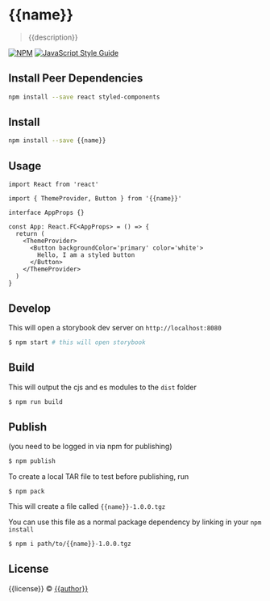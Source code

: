 # {{name}}

> {{description}}

[![NPM](https://img.shields.io/npm/v/{{name}}.svg)](https://www.npmjs.com/package/{{name}}) [![JavaScript Style Guide](https://img.shields.io/badge/code_style-standard-brightgreen.svg)](https://standardjs.com)

## Install Peer Dependencies

```bash
npm install --save react styled-components
```

## Install

```bash
npm install --save {{name}}
```

## Usage

```tsx
import React from 'react'

import { ThemeProvider, Button } from '{{name}}'

interface AppProps {}

const App: React.FC<AppProps> = () => {
  return (
    <ThemeProvider>
      <Button backgroundColor='primary' color='white'>
        Hello, I am a styled button
      </Button>
    </ThemeProvider>
  )
}
```

## Develop

This will open a storybook dev server on `http://localhost:8080`

```bash
$ npm start # this will open storybook
```

## Build

This will output the cjs and es modules to the `dist` folder

```bash
$ npm run build
```

## Publish

(you need to be logged in via npm for publishing)

```bash
$ npm publish
```

To create a local TAR file to test before publishing, run

```
$ npm pack
```

This will create a file called `{{name}}-1.0.0.tgz`

You can use this file as a normal package dependency
by linking in your `npm install`

```sh
$ npm i path/to/{{name}}-1.0.0.tgz
```

## License

{{license}} © [{{author}}](https://github.com/{{author}})
